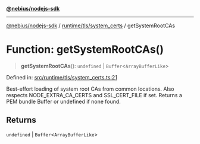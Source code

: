 [**@nebius/nodejs-sdk**](../../../../README.md)

***

[@nebius/nodejs-sdk](../../../../README.md) / [runtime/tls/system\_certs](../README.md) / getSystemRootCAs

# Function: getSystemRootCAs()

> **getSystemRootCAs**(): `undefined` \| `Buffer`\<`ArrayBufferLike`\>

Defined in: [src/runtime/tls/system\_certs.ts:21](https://github.com/nebius/nodejs-sdk/blob/2ec552fb564ad8fdbf78c4eb6e73ce9101501e8a/src/runtime/tls/system_certs.ts#L21)

Best-effort loading of system root CAs from common locations.
Also respects NODE_EXTRA_CA_CERTS and SSL_CERT_FILE if set.
Returns a PEM bundle Buffer or undefined if none found.

## Returns

`undefined` \| `Buffer`\<`ArrayBufferLike`\>
